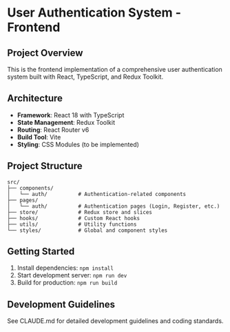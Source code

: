 # User Authentication System - Frontend

## Project Overview
This is the frontend implementation of a comprehensive user authentication system built with React, TypeScript, and Redux Toolkit.

## Architecture
- **Framework**: React 18 with TypeScript
- **State Management**: Redux Toolkit
- **Routing**: React Router v6
- **Build Tool**: Vite
- **Styling**: CSS Modules (to be implemented)

## Project Structure
```
src/
├── components/
│   └── auth/          # Authentication-related components
├── pages/
│   └── auth/          # Authentication pages (Login, Register, etc.)
├── store/             # Redux store and slices
├── hooks/             # Custom React hooks
├── utils/             # Utility functions
└── styles/            # Global and component styles
```

## Getting Started
1. Install dependencies: `npm install`
2. Start development server: `npm run dev`
3. Build for production: `npm run build`

## Development Guidelines
See CLAUDE.md for detailed development guidelines and coding standards.

